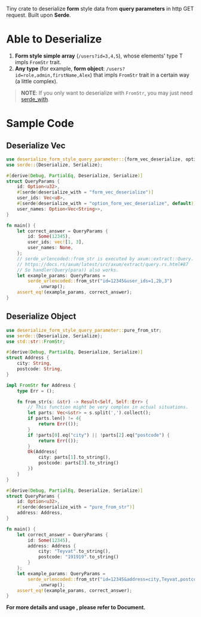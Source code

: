 Tiny crate to deserialize **form** style data
from **query parameters** in http GET request. 
Built upon **Serde**.

# Able to Deserialize
1. **Form style simple array** (`/users?id=3,4,5`), whose elements' type T impls `FromStr` trait.
2. **Any type** (for example, **form object**: `/users?id=role,admin,firstName,Alex`) that impls `FromStr` trait in a certain way (a little complex).

>**NOTE**: If you only want to deserialize with `FromStr`, you may just need [serde_with](https://crates.io/crates/serde_with).

# Sample Code

## Deserialize Vec<T>
```rust
use deserialize_form_style_query_parameter::{form_vec_deserialize, option_form_vec_deserialize};
use serde::{Deserialize, Serialize};

#[derive(Debug, PartialEq, Deserialize, Serialize)]
struct QueryParams {
    id: Option<u32>,
    #[serde(deserialize_with = "form_vec_deserialize")]
    user_ids: Vec<u8>,
    #[serde(deserialize_with = "option_form_vec_deserialize", default)]
    user_names: Option<Vec<String>>,
}

fn main() {
    let correct_answer = QueryParams {
        id: Some(12345),
        user_ids: vec![1, 3],
        user_names: None,
    };
    // serde_urlencoded::from_str is executed by axum::extract::Query.
    // https://docs.rs/axum/latest/src/axum/extract/query.rs.html#87
    // So handler(Query(para)) also works.
    let example_params: QueryParams =
        serde_urlencoded::from_str("id=12345&user_ids=1,2b,3")
            .unwrap();
    assert_eq!(example_params, correct_answer);
}
```

## Deserialize Object
```rust
use deserialize_form_style_query_parameter::pure_from_str;
use serde::{Deserialize, Serialize};
use std::str::FromStr;

#[derive(Debug, PartialEq, Deserialize, Serialize)]
struct Address {
    city: String,
    postcode: String,
}

impl FromStr for Address {
    type Err = ();

    fn from_str(s: &str) -> Result<Self, Self::Err> {
        // This function might be very complex in actual situations.
        let parts: Vec<&str> = s.split(',').collect();
        if parts.len() != 4{
            return Err(());
        }
        if !parts[0].eq("city") || !parts[2].eq("postcode") {
            return Err(());
        }
        Ok(Address{
            city: parts[1].to_string(),
            postcode: parts[3].to_string()
        })
    }
}

#[derive(Debug, PartialEq, Deserialize, Serialize)]
struct QueryParams {
    id: Option<u32>,
    #[serde(deserialize_with = "pure_from_str")]
    address: Address,
}

fn main() {
    let correct_answer = QueryParams {
        id: Some(12345),
        address: Address {
            city: "Teyvat".to_string(),
            postcode: "191919".to_string()
        }
    };
    let example_params: QueryParams =
        serde_urlencoded::from_str("id=12345&address=city,Teyvat,postcode,191919")
            .unwrap();
    assert_eq!(example_params, correct_answer);
}
```

**For more details and usage , please refer to Document.**

